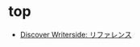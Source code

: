 # top

- [Discover Writerside: リファレンス](https://www.jetbrains.com/help/writerside/discover-writerside.html)
